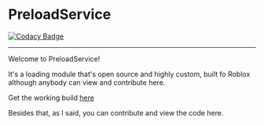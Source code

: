 # PreloadService

[![Codacy Badge](https://api.codacy.com/project/badge/Grade/05a9f8ffba6f42e2899a2ad8d1cdf54d)](https://app.codacy.com/gh/darkpixlz/PreloadService?utm_source=github.com&utm_medium=referral&utm_content=darkpixlz/PreloadService&utm_campaign=Badge_Grade_Settings)

---

Welcome to PreloadService!

It's a loading module that's open source and highly custom, built fo Roblox although anybody can view and contribute here.

Get the working build [here](https://devforum.roblox.com/t/preloadservice-customizable-way-to-load-assets-via-contentprovider-v2/1663119)

Besides that, as I said, you can contribute and view the code here.
